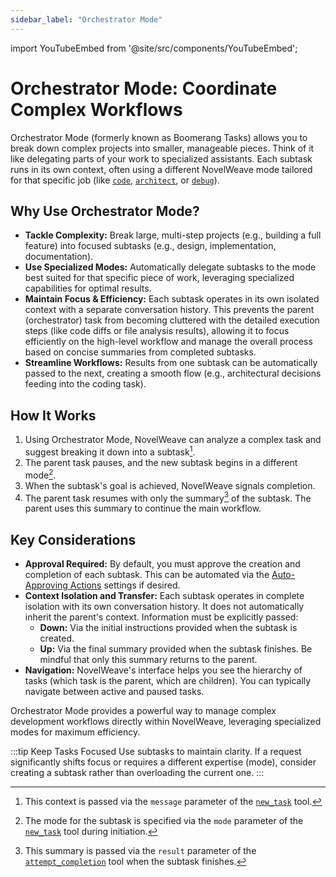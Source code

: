 ```yaml
---
sidebar_label: "Orchestrator Mode"
---
```


import YouTubeEmbed from '@site/src/components/YouTubeEmbed';

# Orchestrator Mode: Coordinate Complex Workflows

Orchestrator Mode (formerly known as Boomerang Tasks) allows you to break down complex projects into smaller, manageable pieces. Think of it like delegating parts of your work to specialized assistants. Each subtask runs in its own context, often using a different NovelWeave mode tailored for that specific job (like [`code`](/basic-usage/using-modes#code-mode-default), [`architect`](/basic-usage/using-modes#architect-mode), or [`debug`](/basic-usage/using-modes#debug-mode)).

<YouTubeEmbed
  url="https://www.youtube.com/watch?v=20MmJNeOODo"
  caption="Orchestrator Mode explained and demonstrated"
/>

## Why Use Orchestrator Mode?

- **Tackle Complexity:** Break large, multi-step projects (e.g., building a full feature) into focused subtasks (e.g., design, implementation, documentation).
- **Use Specialized Modes:** Automatically delegate subtasks to the mode best suited for that specific piece of work, leveraging specialized capabilities for optimal results.
- **Maintain Focus & Efficiency:** Each subtask operates in its own isolated context with a separate conversation history. This prevents the parent (orchestrator) task from becoming cluttered with the detailed execution steps (like code diffs or file analysis results), allowing it to focus efficiently on the high-level workflow and manage the overall process based on concise summaries from completed subtasks.
- **Streamline Workflows:** Results from one subtask can be automatically passed to the next, creating a smooth flow (e.g., architectural decisions feeding into the coding task).

## How It Works

1.  Using Orchestrator Mode, NovelWeave can analyze a complex task and suggest breaking it down into a subtask[^1].
2.  The parent task pauses, and the new subtask begins in a different mode[^2].
3.  When the subtask's goal is achieved, NovelWeave signals completion.
4.  The parent task resumes with only the summary[^3] of the subtask. The parent uses this summary to continue the main workflow.

## Key Considerations

- **Approval Required:** By default, you must approve the creation and completion of each subtask. This can be automated via the [Auto-Approving Actions](/features/auto-approving-actions#subtasks) settings if desired.
- **Context Isolation and Transfer:** Each subtask operates in complete isolation with its own conversation history. It does not automatically inherit the parent's context. Information must be explicitly passed:
    - **Down:** Via the initial instructions provided when the subtask is created.
    - **Up:** Via the final summary provided when the subtask finishes. Be mindful that only this summary returns to the parent.
- **Navigation:** NovelWeave's interface helps you see the hierarchy of tasks (which task is the parent, which are children). You can typically navigate between active and paused tasks.

Orchestrator Mode provides a powerful way to manage complex development workflows directly within NovelWeave, leveraging specialized modes for maximum efficiency.

:::tip Keep Tasks Focused
Use subtasks to maintain clarity. If a request significantly shifts focus or requires a different expertise (mode), consider creating a subtask rather than overloading the current one.
:::

[^1]: This context is passed via the `message` parameter of the [`new_task`](/features/tools/new-task) tool.

[^2]: The mode for the subtask is specified via the `mode` parameter of the [`new_task`](/features/tools/new-task) tool during initiation.

[^3]: This summary is passed via the `result` parameter of the [`attempt_completion`](/features/tools/attempt-completion) tool when the subtask finishes.
